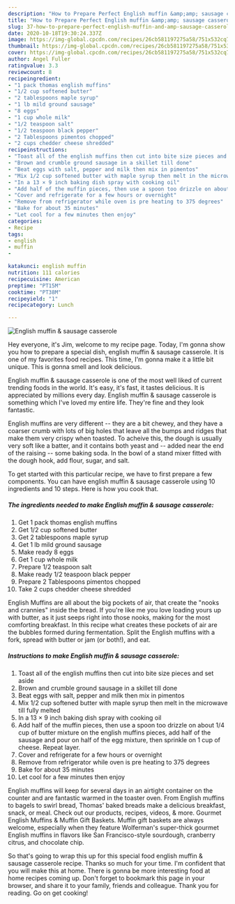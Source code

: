 ```yaml
---
description: "How to Prepare Perfect English muffin &amp;amp; sausage casserole"
title: "How to Prepare Perfect English muffin &amp;amp; sausage casserole"
slug: 37-how-to-prepare-perfect-english-muffin-and-amp-sausage-casserole
date: 2020-10-18T19:30:24.337Z
image: https://img-global.cpcdn.com/recipes/26cb581197275a58/751x532cq70/english-muffin-sausage-casserole-recipe-main-photo.jpg
thumbnail: https://img-global.cpcdn.com/recipes/26cb581197275a58/751x532cq70/english-muffin-sausage-casserole-recipe-main-photo.jpg
cover: https://img-global.cpcdn.com/recipes/26cb581197275a58/751x532cq70/english-muffin-sausage-casserole-recipe-main-photo.jpg
author: Angel Fuller
ratingvalue: 3.3
reviewcount: 8
recipeingredient:
- "1 pack thomas english muffins"
- "1/2 cup softened butter"
- "2 tablespoons maple syrup"
- "1 lb mild ground sausage"
- "8 eggs"
- "1 cup whole milk"
- "1/2 teaspoon salt"
- "1/2 teaspoon black pepper"
- "2 Tablespoons pimentos chopped"
- "2 cups chedder cheese shredded"
recipeinstructions:
- "Toast all of the english muffins then cut into bite size pieces and set aside"
- "Brown and crumble ground sausage in a skillet till done"
- "Beat eggs with salt, pepper and milk then mix in pimentos"
- "Mix 1/2 cup softened butter with maple syrup then melt in the microwave till fully melted"
- "In a 13 × 9 inch baking dish spray with cooking oil"
- "Add half of the muffin pieces, then use a spoon too drizzle on about 1/4 cup of butter mixture on the english muffins pieces, add half of the sausage and pour on half of the egg mixture, then sprinkle on 1 cup of cheese. Repeat layer."
- "Cover and refrigerate for a few hours or overnight"
- "Remove from refrigerator while oven is pre heating to 375 degrees"
- "Bake for about 35 minutes"
- "Let cool for a few minutes then enjoy"
categories:
- Recipe
tags:
- english
- muffin
- 

katakunci: english muffin  
nutrition: 111 calories
recipecuisine: American
preptime: "PT15M"
cooktime: "PT38M"
recipeyield: "1"
recipecategory: Lunch

---
```



![English muffin &amp; sausage casserole](https://img-global.cpcdn.com/recipes/26cb581197275a58/751x532cq70/english-muffin-sausage-casserole-recipe-main-photo.jpg)

Hey everyone, it's Jim, welcome to my recipe page. Today, I'm gonna show you how to prepare a special dish, english muffin &amp; sausage casserole. It is one of my favorites food recipes. This time, I'm gonna make it a little bit unique. This is gonna smell and look delicious.

English muffin &amp; sausage casserole is one of the most well liked of current trending foods in the world. It's easy, it's fast, it tastes delicious. It is appreciated by millions every day. English muffin &amp; sausage casserole is something which I've loved my entire life. They're fine and they look fantastic.

English muffins are very different -- they are a bit chewey, and they have a coarser crumb with lots of big holes that leave all the bumps and ridges that make them very crispy when toasted. To acheive this, the dough is usually very soft like a batter, and it contains both yeast and -- added near the end of the raising -- some baking soda. In the bowl of a stand mixer fitted with the dough hook, add flour, sugar, and salt.


To get started with this particular recipe, we have to first prepare a few components. You can have english muffin &amp; sausage casserole using 10 ingredients and 10 steps. Here is how you cook that.

<!--inarticleads1-->

##### The ingredients needed to make English muffin &amp; sausage casserole:

1. Get 1 pack thomas english muffins
1. Get 1/2 cup softened butter
1. Get 2 tablespoons maple syrup
1. Get 1 lb mild ground sausage
1. Make ready 8 eggs
1. Get 1 cup whole milk
1. Prepare 1/2 teaspoon salt
1. Make ready 1/2 teaspoon black pepper
1. Prepare 2 Tablespoons pimentos chopped
1. Take 2 cups chedder cheese shredded


English Muffins are all about the big pockets of air, that create the &#34;nooks and crannies&#34; inside the bread. If you&#39;re like me you love loading yours up with butter, as it just seeps right into those nooks, making for the most comforting breakfast. In this recipe what creates these pockets of air are the bubbles formed during fermentation. Split the English muffins with a fork, spread with butter or jam (or both!), and eat. 

<!--inarticleads2-->

##### Instructions to make English muffin &amp; sausage casserole:

1. Toast all of the english muffins then cut into bite size pieces and set aside
1. Brown and crumble ground sausage in a skillet till done
1. Beat eggs with salt, pepper and milk then mix in pimentos
1. Mix 1/2 cup softened butter with maple syrup then melt in the microwave till fully melted
1. In a 13 × 9 inch baking dish spray with cooking oil
1. Add half of the muffin pieces, then use a spoon too drizzle on about 1/4 cup of butter mixture on the english muffins pieces, add half of the sausage and pour on half of the egg mixture, then sprinkle on 1 cup of cheese. Repeat layer.
1. Cover and refrigerate for a few hours or overnight
1. Remove from refrigerator while oven is pre heating to 375 degrees
1. Bake for about 35 minutes
1. Let cool for a few minutes then enjoy


English muffins will keep for several days in an airtight container on the counter and are fantastic warmed in the toaster oven. From English muffins to bagels to swirl bread, Thomas&#39; baked breads make a delicious breakfast, snack, or meal. Check out our products, recipes, videos, &amp; more. Gourmet English Muffins &amp; Muffin Gift Baskets. Muffin gift baskets are always welcome, especially when they feature Wolferman&#39;s super-thick gourmet English muffins in flavors like San Francisco-style sourdough, cranberry citrus, and chocolate chip. 

So that's going to wrap this up for this special food english muffin &amp; sausage casserole recipe. Thanks so much for your time. I'm confident that you will make this at home. There is gonna be more interesting food at home recipes coming up. Don't forget to bookmark this page in your browser, and share it to your family, friends and colleague. Thank you for reading. Go on get cooking!
